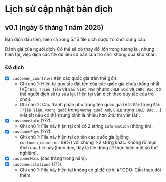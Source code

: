 # Lịch sử cập nhật bản dịch

## v0.1 (ngày 5 tháng 1 năm 2025)

Bản dịch đầu tiên, hiện đã xong 5/15 file dịch được trò chơi cung cấp.

Đánh giá của người dịch: Có thể sẽ có thay đổi lớn trong tương lai, nhưng hiện tại, việc dịch các file dữ liệu cơ bản của trò chơi không quá khó khăn.

### Đã dịch

- [x] `customen_countries` (tên các quốc gia trên thế giới).
    - Ghi chú 1: Hiện tại quy tắc đặt tên của các quốc gia chưa thống nhất (VD: `Bắc Triều Tiên` và `Bắc Việt Nam` nhưng `CHLB Đức` và `CHDC Đức`; có thể người dịch sẽ tự sửa lại. Hiện tại vẫn dịch theo quy tắc của trò chơi).
    - Ghi chú 2: Các thành phần phụ trong tên quốc gia (VD: `Bắc` trong `Bắc Triều Tiên`, `Vương quốc` trong `Vương quốc Anh`, `CHLB` trong `CHLB Đức`, ...) viết tắt nếu có thể (trung bình là nhiều hơn 2 từ thì viết tắt).
- [x] `customentuto` (???).
    - Ghi chú 1: File này hiện tại chỉ có 2 string `Information` (thông tin).
- [x] `customenPays` (???).
    - Ghi chú 1: File này hiện tại có tên các quốc gia (giống `customen_countries` 99%) với chừng 1-2 string khác. Không rõ mục đích của file này (theo dev, đây là file dùng để thực hiện một số thử nghiệm).
- [x] `customenMois` (các tháng trong năm).
- [x] `customencitations` (???).
    - Ghi chú 1: File này hiện tại không có gì để dịch. #TODO: Cần theo dõi thêm.